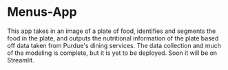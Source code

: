 # Menus-App
This app takes in an image of a plate of food, identifies and segments the food in the plate, and outputs the nutritional information of the plate based off data taken from Purdue's dining services. The data collection and much of the modeling is complete, but it is yet to be deployed. Soon it will be on Streamlit.
